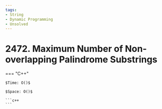 ```yaml
---
tags:
- String
- Dynamic Programming
- Unsolved
---
```



# 2472. Maximum Number of Non-overlapping Palindrome Substrings

=== "C++"

    $Time: O()$

    $Space: O()$

    ```c++
    ```